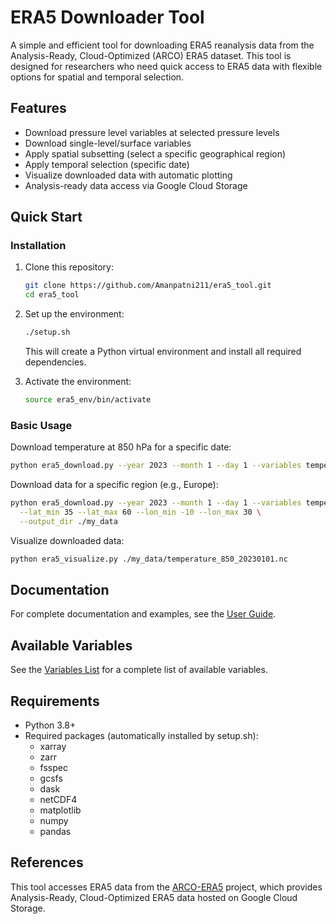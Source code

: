 # ERA5 Downloader Tool

A simple and efficient tool for downloading ERA5 reanalysis data from the Analysis-Ready, Cloud-Optimized (ARCO) ERA5 dataset. This tool is designed for researchers who need quick access to ERA5 data with flexible options for spatial and temporal selection.

## Features

- Download pressure level variables at selected pressure levels
- Download single-level/surface variables
- Apply spatial subsetting (select a specific geographical region)
- Apply temporal selection (specific date)
- Visualize downloaded data with automatic plotting
- Analysis-ready data access via Google Cloud Storage

## Quick Start

### Installation

1. Clone this repository:
   ```bash
   git clone https://github.com/Amanpatni211/era5_tool.git
   cd era5_tool
   ```

2. Set up the environment:
   ```bash
   ./setup.sh
   ```
   This will create a Python virtual environment and install all required dependencies.

3. Activate the environment:
   ```bash
   source era5_env/bin/activate
   ```

### Basic Usage

Download temperature at 850 hPa for a specific date:
```bash
python era5_download.py --year 2023 --month 1 --day 1 --variables temperature --levels 850
```

Download data for a specific region (e.g., Europe):
```bash
python era5_download.py --year 2023 --month 1 --day 1 --variables temperature --levels 850 \
  --lat_min 35 --lat_max 60 --lon_min -10 --lon_max 30 \
  --output_dir ./my_data
```

Visualize downloaded data:
```bash
python era5_visualize.py ./my_data/temperature_850_20230101.nc
```

## Documentation

For complete documentation and examples, see the [User Guide](./docs/user_guide.md).

## Available Variables

See the [Variables List](./docs/variables.md) for a complete list of available variables.

## Requirements

- Python 3.8+
- Required packages (automatically installed by setup.sh):
  - xarray
  - zarr
  - fsspec
  - gcsfs
  - dask
  - netCDF4
  - matplotlib
  - numpy
  - pandas

## References

This tool accesses ERA5 data from the [ARCO-ERA5](https://github.com/google-research/arco-era5) project, which provides Analysis-Ready, Cloud-Optimized ERA5 data hosted on Google Cloud Storage.

